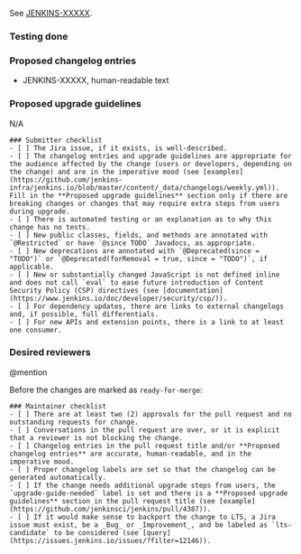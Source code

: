 <!-- Comment:
A great PR typically begins with the line below.
Replace XXXXX with the numeric part of the issue ID you created in Jira.
Note that if you want your changes backported into LTS, you need to create a Jira issue. See https://www.jenkins.io/download/lts/#backporting-process for more information.
-->

See [JENKINS-XXXXX](https://issues.jenkins.io/browse/JENKINS-XXXXX).

<!-- Comment:
If the issue is not fully described in Jira, add more information here (justification, pull request links, etc.).

 * We do not require Jira issues for minor improvements.
 * Bug fixes should have a Jira issue to facilitate the backporting process.
 * Major new features should have a Jira issue.
-->

### Testing done

<!-- Comment:
Provide a clear description of how this change was tested.
At minimum this should include proof that a computer has executed the changed lines.
Ideally this should include an automated test or an explanation as to why this change has no tests.
Note that automated test coverage is less than complete, so a successful PR build does not necessarily imply that a computer has executed the changed lines.
If automated test coverage does not exist for the lines you are changing, you must describe the scenario(s) in which you manually tested the change.
For frontend changes, include screenshots of the relevant page(s) before and after the change.
For refactoring and code cleanup changes, exercise the code before and after the change and verify the behavior remains the same.
-->

### Proposed changelog entries

- JENKINS-XXXXX, human-readable text

<!-- Comment:
The changelog entry should be in the imperative mood; e.g., write "do this"/"return that" rather than "does this"/"returns that".
For examples, see: https://www.jenkins.io/changelog/

Remove JENKINS-XXXXX if there is no issue for the pull request.

You may add multiple changelog entries if applicable by adding a new entry to the list, e.g.
- JENKINS-123456, First changelog entry
- Second changelog entry
-->

### Proposed upgrade guidelines

N/A

```[tasklist]
### Submitter checklist
- [ ] The Jira issue, if it exists, is well-described.
- [ ] The changelog entries and upgrade guidelines are appropriate for the audience affected by the change (users or developers, depending on the change) and are in the imperative mood (see [examples](https://github.com/jenkins-infra/jenkins.io/blob/master/content/_data/changelogs/weekly.yml)). Fill in the **Proposed upgrade guidelines** section only if there are breaking changes or changes that may require extra steps from users during upgrade.
- [ ] There is automated testing or an explanation as to why this change has no tests.
- [ ] New public classes, fields, and methods are annotated with `@Restricted` or have `@since TODO` Javadocs, as appropriate.
- [ ] New deprecations are annotated with `@Deprecated(since = "TODO")` or `@Deprecated(forRemoval = true, since = "TODO")`, if applicable.
- [ ] New or substantially changed JavaScript is not defined inline and does not call `eval` to ease future introduction of Content Security Policy (CSP) directives (see [documentation](https://www.jenkins.io/doc/developer/security/csp/)).
- [ ] For dependency updates, there are links to external changelogs and, if possible, full differentials.
- [ ] For new APIs and extension points, there is a link to at least one consumer.
```

### Desired reviewers

@mention

<!-- Comment:
If you need an accelerated review process by the community (e.g., for critical bugs), mention @jenkinsci/core-pr-reviewers.
-->

Before the changes are marked as `ready-for-merge`:

```[tasklist]
### Maintainer checklist
- [ ] There are at least two (2) approvals for the pull request and no outstanding requests for change.
- [ ] Conversations in the pull request are over, or it is explicit that a reviewer is not blocking the change.
- [ ] Changelog entries in the pull request title and/or **Proposed changelog entries** are accurate, human-readable, and in the imperative mood.
- [ ] Proper changelog labels are set so that the changelog can be generated automatically.
- [ ] If the change needs additional upgrade steps from users, the `upgrade-guide-needed` label is set and there is a **Proposed upgrade guidelines** section in the pull request title (see [example](https://github.com/jenkinsci/jenkins/pull/4387)).
- [ ] If it would make sense to backport the change to LTS, a Jira issue must exist, be a _Bug_ or _Improvement_, and be labeled as `lts-candidate` to be considered (see [query](https://issues.jenkins.io/issues/?filter=12146)).
```
